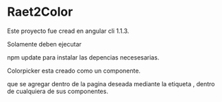 # Raet2Color

Este proyecto fue cread en angular cli 1.1.3.

Solamente deben ejecutar

npm update para instalar las depencias necesesarias.

Colorpicker esta creado como un componente.

que se agregar dentro de la pagina deseada mediante la etiqueta
<app-color-picker>, dentro de cualquiera de sus componentes.
